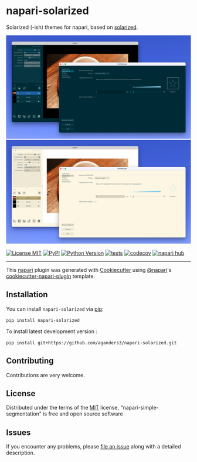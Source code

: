 # napari-solarized

Solarized (-ish) themes for napari, based on [solarized](https://ethanschoonover.com/solarized/).

![solarized dark screenshot](https://raw.githubusercontent.com/aganders3/napari-solarized/main/screenshot_dark.png)
![solarized light screenshot](https://raw.githubusercontent.com/aganders3/napari-solarized/main/screenshot_light.png)

[![License MIT](https://img.shields.io/pypi/l/napari-simple-segmentation.svg?color=green)](https://github.com/aganders3/napari-simple-segmentation/raw/main/LICENSE)
[![PyPI](https://img.shields.io/pypi/v/napari-solarized.svg?color=green)](https://pypi.org/project/napari-solarized)
[![Python Version](https://img.shields.io/pypi/pyversions/napari-solarized.svg?color=green)](https://python.org)
[![tests](https://github.com/aganders3/napari-solarized/workflows/tests/badge.svg)](https://github.com/aganders3/napari-solarized/actions)
[![codecov](https://codecov.io/gh/aganders3/napari-solarized/branch/main/graph/badge.svg)](https://codecov.io/gh/aganders3/napari-solarized)
[![napari hub](https://img.shields.io/endpoint?url=https://api.napari-hub.org/shields/napari-solarized)](https://napari-hub.org/plugins/napari-solarized)

----------------------------------

This [napari] plugin was generated with [Cookiecutter] using [@napari]'s [cookiecutter-napari-plugin] template.

## Installation

You can install `napari-solarized` via [pip]:

    pip install napari-solarized



To install latest development version :

    pip install git+https://github.com/aganders3/napari-solarized.git


## Contributing

Contributions are very welcome.

## License

Distributed under the terms of the [MIT] license,
"napari-simple-segmentation" is free and open source software

## Issues

If you encounter any problems, please [file an issue] along with a detailed description.

[napari]: https://github.com/napari/napari
[Cookiecutter]: https://github.com/audreyr/cookiecutter
[@napari]: https://github.com/napari
[MIT]: http://opensource.org/licenses/MIT
[BSD-3]: http://opensource.org/licenses/BSD-3-Clause
[GNU GPL v3.0]: http://www.gnu.org/licenses/gpl-3.0.txt
[GNU LGPL v3.0]: http://www.gnu.org/licenses/lgpl-3.0.txt
[Apache Software License 2.0]: http://www.apache.org/licenses/LICENSE-2.0
[Mozilla Public License 2.0]: https://www.mozilla.org/media/MPL/2.0/index.txt
[cookiecutter-napari-plugin]: https://github.com/napari/cookiecutter-napari-plugin

[file an issue]: https://github.com/aganders3/napari-solarized/issues

[napari]: https://github.com/napari/napari
[tox]: https://tox.readthedocs.io/en/latest/
[pip]: https://pypi.org/project/pip/
[PyPI]: https://pypi.org/
